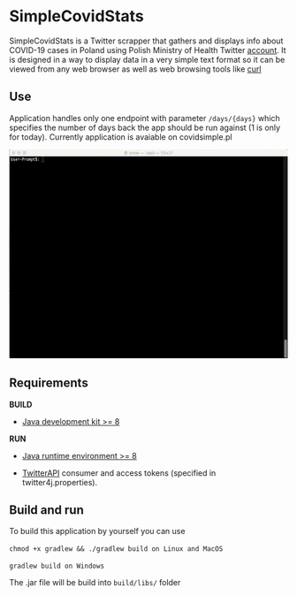 # SimpleCovidStats

SimpleCovidStats is a Twitter scrapper that gathers and displays info about COVID-19 cases in Poland using Polish Ministry of Health Twitter [account](https://twitter.com/MZ_GOV_PL). It is designed in a way to display data in a very simple text format so it can be viewed from any web browser as well as web browsing tools like [curl](https://curl.haxx.se) 


## Use

Application handles only one endpoint with parameter `/days/{days}` which specifies the number of days back the app should be run against (1 is only for today). Currently application is avaiable on covidsimple.pl

![gif](https://github.com/gosu94/SimpleCovidStats/blob/main/scs.gif?raw=true)

## Requirements

**BUILD**

- [Java development kit >= 8](https://www.oracle.com/pl/java/technologies/javase/javase-jdk8-downloads.html)

**RUN**

- [Java runtime environment >= 8](https://www.java.com/pl/download/)

- [TwitterAPI](https://developer.twitter.com/en/docs) consumer and access tokens (specified in twitter4j.properties).

## Build and run

To build this application by yourself you can use 

`chmod +x gradlew && ./gradlew build on Linux and MacOS`

`gradlew build on Windows`

The .jar file will be build into `build/libs/` folder